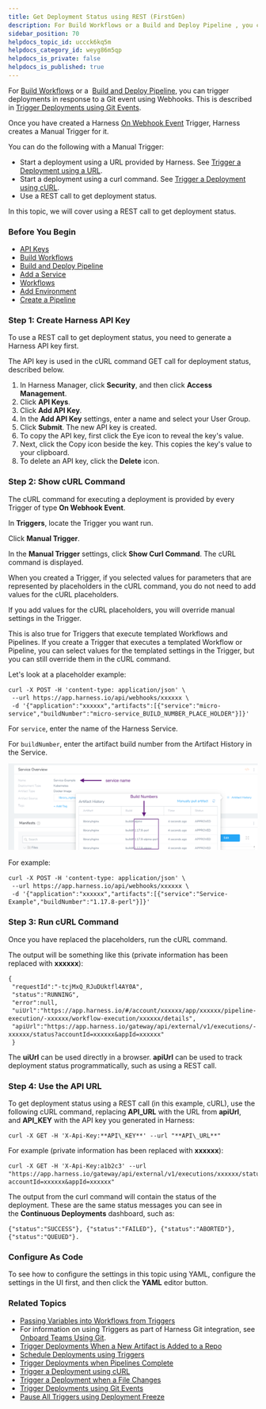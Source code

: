 ```yaml
---
title: Get Deployment Status using REST (FirstGen)
description: For Build Workflows or a Build and Deploy Pipeline , you can trigger deployments in response to a Git event using Webhooks. This is described in Trigger Deployments using Git Events. Once you have cr…
sidebar_position: 70
helpdocs_topic_id: uccck6kq5m
helpdocs_category_id: weyg86m5qp
helpdocs_is_private: false
helpdocs_is_published: true
---
```


For [Build Workflows](https://docs.harness.io/article/wqytbv2bfd-ci-cd-with-the-build-workflow) or a  [Build and Deploy Pipeline](https://docs.harness.io/article/0tphhkfqx8-artifact-build-and-deploy-pipelines-overview), you can trigger deployments in response to a Git event using Webhooks. This is described in [Trigger Deployments using Git Events](trigger-a-deployment-on-git-event.md).

Once you have created a Harness [On Webhook Event](trigger-a-deployment-on-git-event.md) Trigger, Harness creates a Manual Trigger for it.

You can do the following with a Manual Trigger:

* Start a deployment using a URL provided by Harness. See [Trigger a Deployment using a URL](trigger-a-deployment-using-a-url.md).
* Start a deployment using a curl command. See [Trigger a Deployment using cURL](trigger-a-deployment-using-c-url.md).
* Use a REST call to get deployment status.

In this topic, we will cover using a REST call to get deployment status.

### Before You Begin

* [API Keys](https://docs.harness.io/article/smloyragsm-api-keys)
* [Build Workflows](https://docs.harness.io/article/wqytbv2bfd-ci-cd-with-the-build-workflow)
* [Build and Deploy Pipeline](https://docs.harness.io/article/0tphhkfqx8-artifact-build-and-deploy-pipelines-overview)
* [Add a Service](../setup-services/service-configuration.md)
* [Workflows](../workflows/workflow-configuration.md)
* [Add Environment](../environments/environment-configuration.md)
* [Create a Pipeline](../pipelines/pipeline-configuration.md)

### Step 1: Create Harness API Key

To use a REST call to get deployment status, you need to generate a Harness API key first.

The API key is used in the cURL command GET call for deployment status, described below.

1. In Harness Manager, click **Security**, and then click **Access Management**.
2. Click **API Keys**.
3. Click **Add API Key**.
4. In the **Add API Key** settings, enter a name and select your User Group.
5. Click **Submit**. The new API key is created.
6. To copy the API key, first click the Eye icon to reveal the key's value.
7. Next, click the Copy icon beside the key. This copies the key's value to your clipboard.
8. To delete an API key, click the **Delete** icon.

### Step 2: Show cURL Command

The cURL command for executing a deployment is provided by every Trigger of type **On Webhook Event**.

In **Triggers**, locate the Trigger you want run.

Click **Manual Trigger**.

In the **Manual Trigger** settings, click **Show Curl Command**. The cURL command is displayed.

When you created a Trigger, if you selected values for parameters that are represented by placeholders in the cURL command, you do not need to add values for the cURL placeholders.

If you add values for the cURL placeholders, you will override manual settings in the Trigger.

This is also true for Triggers that execute templated Workflows and Pipelines. If you create a Trigger that executes a templated Workflow or Pipeline, you can select values for the templated settings in the Trigger, but you can still override them in the cURL command.

Let's look at a placeholder example:


```
curl -X POST -H 'content-type: application/json' \  
 --url https://app.harness.io/api/webhooks/xxxxxx \  
 -d '{"application":"xxxxxx","artifacts":[{"service":"micro-service","buildNumber":"micro-service_BUILD_NUMBER_PLACE_HOLDER"}]}'
```
For `service`, enter the name of the Harness Service.

For `buildNumber`, enter the artifact build number from the Artifact History in the Service.

[![](./static/get-deployment-status-using-rest-01.png)](./static/get-deployment-status-using-rest-01.png)

For example:


```
curl -X POST -H 'content-type: application/json' \  
 --url https://app.harness.io/api/webhooks/xxxxxx \  
 -d '{"application":"xxxxxx","artifacts":[{"service":"Service-Example","buildNumber":"1.17.8-perl"}]}'
```
### Step 3: Run cURL Command

Once you have replaced the placeholders, run the cURL command.

The output will be something like this (private information has been replaced with **xxxxxx**):


```
{  
 "requestId":"-tcjMxQ_RJuDUktfl4AY0A",  
 "status":"RUNNING",  
 "error":null,  
 "uiUrl":"https://app.harness.io/#/account/xxxxxx/app/xxxxxx/pipeline-execution/-xxxxxx/workflow-execution/xxxxxx/details",  
 "apiUrl":"https://app.harness.io/gateway/api/external/v1/executions/-xxxxxx/status?accountId=xxxxxx&appId=xxxxxx"  
 }  

```
The **uiUrl** can be used directly in a browser. **apiUrl** can be used to track deployment status programmatically, such as using a REST call.

### Step 4: Use the API URL

To get deployment status using a REST call (in this example, cURL), use the following cURL command, replacing **API\_URL** with the URL from **apiUrl**, and **API\_KEY** with the API key you generated in Harness:


```
curl -X GET -H 'X-Api-Key:**API\_KEY**' --url "**API\_URL**"
```
For example (private information has been replaced with **xxxxxx**):


```
curl -X GET -H 'X-Api-Key:a1b2c3' --url "https://app.harness.io/gateway/api/external/v1/executions/xxxxxx/status?accountId=xxxxxx&appId=xxxxxx"
```
The output from the curl command will contain the status of the deployment. These are the same status messages you can see in the **Continuous Deployments** dashboard, such as: 


```
{"status":"SUCCESS"}, {"status":"FAILED"}, {"status":"ABORTED"}, {"status":"QUEUED"}.
```
### Configure As Code

To see how to configure the settings in this topic using YAML, configure the settings in the UI first, and then click the **YAML** editor button.

### Related Topics

* [Passing Variables into Workflows from Triggers](../expressions/passing-variable-into-workflows.md)
* For information on using Triggers as part of Harness Git integration, see [Onboard Teams Using Git](../../harness-git-based/onboard-teams-using-git-ops.md).
* [Trigger Deployments When a New Artifact is Added to a Repo](trigger-a-deployment-on-new-artifact.md)
* [Schedule Deployments using Triggers](trigger-a-deployment-on-a-time-schedule.md)
* [Trigger Deployments when Pipelines Complete](trigger-a-deployment-on-pipeline-completion.md)
* [Trigger a Deployment using cURL](trigger-a-deployment-using-c-url.md)
* [Trigger a Deployment when a File Changes](trigger-a-deployment-when-a-file-changes.md)
* [Trigger Deployments using Git Events](trigger-a-deployment-on-git-event.md)
* [Pause All Triggers using Deployment Freeze](freeze-triggers.md)

